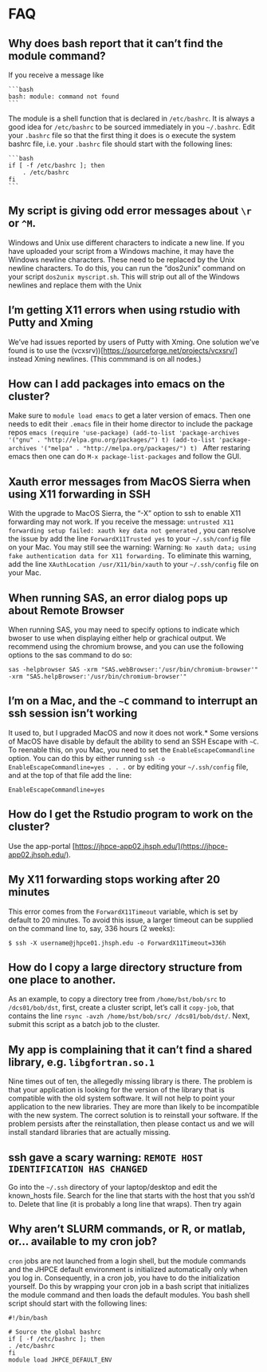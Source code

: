 # FAQ

## Why does bash report that it can’t find the module command?

If you receive a message like
    
    ```bash
    bash: module: command not found
    ```
    
The module is a shell function that is declared in `/etc/bashrc`. It
is always a good idea for `/etc/bashrc` to be sourced immediately in
you `~/.bashrc`.  Edit your `.bashrc` file so that the first thing it
does is o execute the system bashrc file, i.e. your `.bashrc` file
should start with the following lines:

    ```bash
    if [ -f /etc/bashrc ]; then
        . /etc/bashrc
    fi
    ```

## My script is giving odd error messages about `\r` or `^M`.
Windows and Unix use different characters to indicate a new line.  If
you have uploaded your script from a Windows machine, it may have the
Windows newline characters.  These need to be replaced by the Unix
newline characters.  To do this, you can run the “dos2unix” command on
your script `dos2unix myscript.sh`. This will strip out all of the
Windows newlines and replace them with the Unix

## I’m getting X11 errors when using rstudio with Putty and Xming

We’ve had issues reported by users of Putty with Xming. One solution
we’ve found is to use the
(vcxsrv))[https://sourceforge.net/projects/vcxsrv/] instead Xming
newlines.  (This commmand is on all nodes.)


## How can I add packages into emacs on the cluster?

Make sure to `module load emacs` to get a later version of emacs. Then one needs to edit their `.emacs` file in their home director to include the package repos
    ```emacs
    (require 'use-package)
    (add-to-list 'package-archives '("gnu" . "http://elpa.gnu.org/packages/") t)
    (add-to-list 'package-archives '("melpa" . "http://melpa.org/packages/") t)
    ```
    After restaring emacs then one can do `M-x package-list-packages` and follow the GUI.


## Xauth error messages from MacOS Sierra when using X11 forwarding in SSH

With the upgrade to MacOS Sierra, the “-X” option to ssh to enable X11
forwarding may not work.  If you receive the message: `untrusted X11
forwarding setup failed: xauth key data not generated` , you can
resolve the issue by add the line `ForwardX11Trusted yes` to your
`~/.ssh/config` file on your Mac. You may still see the warning:
Warning: `No xauth data; using fake authentication data for X11
forwarding.` To eliminate this warning, add the line `XAuthLocation
/usr/X11/bin/xauth` to your `~/.ssh/config` file on your Mac.

## When running SAS, an error dialog pops up about Remote Browser

When running SAS, you may need to specify options to indicate which
bwoser to use when displaying either help or grachical output. We recommend
using the chromium browse, and you can use the following options to the
sas command to do so:

`sas -helpbrowser SAS -xrm "SAS.webBrowser:'/usr/bin/chromium-browser'" -xrm "SAS.helpBrowser:'/usr/bin/chromium-browser'"`

## I’m on a Mac, and the `~C` command to interrupt an ssh session isn’t working
  
It used to, but I upgraded MacOS and now it does not work.*  Some
versions of MacOS have disable by default the ability to send an SSH
Escape with `~C`.  To reenable this, on you Mac, you need to set the
`EnableEscapeCommandline` option.  You can do this by either running
`ssh -o EnableEscapeCommandline=yes . . .` or by editing your
`~/.ssh/config` file, and at the top of that file add the line:

```
EnableEscapeCommandline=yes
```

## How do I get the Rstudio program to work on the cluster?

Use the app-portal [https://jhpce-app02.jhsph.edu/](https://jhpce-app02.jhsph.edu/).


## My X11 forwarding stops working after 20 minutes 

This error comes from the `ForwardX11Timeout` variable, which is set
by default to 20 minutes.  To avoid this issue, a larger timeout can
be supplied on the command line to, say, 336 hours (2 weeks):

```
$ ssh -X username@jhpce01.jhsph.edu -o ForwardX11Timeout=336h
```

## How do I copy a large directory structure from one place to another.

As an example, to copy a directory tree from `/home/bst/bob/src` to
`/dcs01/bob/dst`, first, create a cluster script, let’s call it
`copy-job`, that contains the line `rsync -avzh /home/bst/bob/src/
/dcs01/bob/dst/`. Next, submit this script as a batch job to the
cluster.

## My app is complaining that it can’t find a shared library, e.g. `libgfortran.so.1` 

Nine times out of ten, the allegedly missing library is there. The
problem is that your application is looking for the version of the
library that is compatible with the old system software. It will not
help to point your application to the new libraries. They are more
than likely to be incompatible with the new system. The correct
solution is to reinstall your software. If the problem persists after
the reinstallation, then please contact us and we will install
standard libraries that are actually missing.

## ssh gave a scary warning: `REMOTE HOST IDENTIFICATION HAS CHANGED`

Go into the `~/.ssh` directory of your laptop/desktop and edit the
known_hosts file.  Search for the line that starts with the host that
you ssh’d to. Delete that line (it is probably a long line that
wraps). Then try again

## Why aren’t SLURM commands, or R, or matlab, or… available to my cron job?

`cron` jobs are not launched from a login shell, but the module
commands and the JHPCE default environment is initialized
automatically only when you log in. Consequently, in a cron job, you
have to do the initialization yourself. Do this by wrapping your cron
job in a bash script that initializes the module command and then
loads the default modules. You bash shell script should start with the
following lines:

```
#!/bin/bash

# Source the global bashrc
if [ -f /etc/bashrc ]; then
. /etc/bashrc
fi
module load JHPCE_DEFAULT_ENV
```
